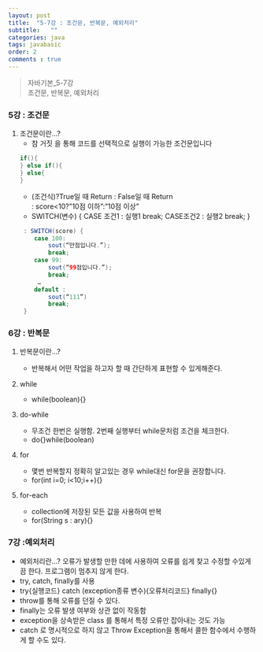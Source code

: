 ```yaml
---
layout: post 
title:  "5-7강 : 조건문, 반복문, 예외처리"
subtitle:   ""
categories: java
tags: javabasic
order: 2
comments : true
---
```

> 자바기본_5-7강<br>
> 조건문, 반복문, 예외처리

### 5강 : 조건문
1. 조건문이란…?
    - 참 거짓 을 통해 코드를 선택적으로 실행이 가능한 조건문입니다
    ~~~ java 
    if(){
    } else if(){
    } else{
    }
    ~~~
    - (조건식)?True일 때 Return : False일 때 Return    
      : score<10?”10점 이하”:”10점 이상”
    -  SWITCH(변수) { CASE 조건1 : 실행1 break; CASE조건2 : 실행2 break; }
    ~~~ java
     : SWITCH(score) {
        case 100:
            sout(“만점입니다.”);
            break;
        case 99:
            sout(“99점입니다.”);
            break;
         …
        default :
            sout(“111”)
            break;
     }
    ~~~

###  6강 : 반복문
1. 반복문이란…?
    - 반복해서 어떤 작업을 하고자 할 때 간단하게 표현할 수 있게해준다.

2. while
    - while(boolean){}

3. do-while
    - 무조건 한번은 실행함. 2번째 실행부터 while문처럼 조건을 체크한다.
    - do{}while(boolean)

4. for
    - 몇번 반복할지 정확히 알고있는 경우 while대신 for문을 권장합니다.
    - for(int i=0; i<10;i++){}

5. for-each
    - collection에 저장된 모든 값을 사용하여 반복
    - for(String s : ary){}


   
###  7강 :예외처리
 - 예외처리란…? 오류가 발생할 만한 데에 사용하여 오류를 쉽게 찾고 수정할 수있게 끔 한다. 프로그램이 멈추지 않게 한다.
 - try, catch, finally를 사용
 - try{실행코드} catch (exception종류 변수){오류처리코드} finally{}
 - throw를 통해 오류를 던질 수 있다.
 - finally는 오류 발생 여부와 상관 없이 작동함
 - exception을 상속받은 class 를 통해서 특정 오류만 잡아내는 것도 가능
 - catch 로 명시적으로 하지 않고 Throw Exception을 통해서 콜한 함수에서 수행하게 할 수도 있다.

 